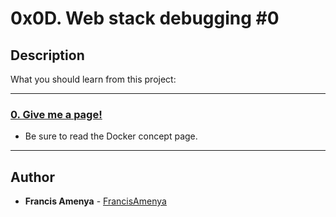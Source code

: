 # 0x0D. Web stack debugging #0

## Description
What you should learn from this project:

---

### [0. Give me a page!](./0-give_me_a_page)
* Be sure to read the Docker concept page.

---

## Author
* **Francis Amenya** - [FrancisAmenya](https://github.com/FrancisAmenya)